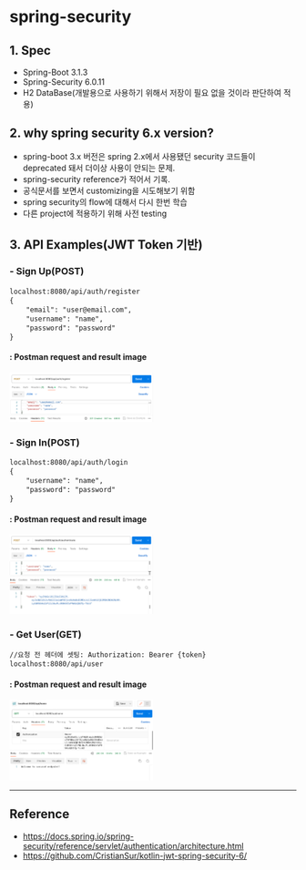 # spring-security

## 1. Spec
- Spring-Boot 3.1.3
- Spring-Security 6.0.11
- H2 DataBase(개발용으로 사용하기 위해서 저장이 필요 없을 것이라 판단하여 적용)


## 2. why spring security 6.x version?
- spring-boot 3.x 버전은 spring 2.x에서 사용됐던 security 코드들이 deprecated 돼서 더이상 사용이 안되는 문제.
- spring-security reference가 적어서 기록.
- 공식문서를 보면서 customizing을 시도해보기 위함
- spring security의 flow에 대해서 다시 한번 학습
- 다른 project에 적용하기 위해 사전 testing


## 3. API Examples(JWT Token 기반)

### - Sign Up(POST)
```HTTP
localhost:8080/api/auth/register
{
    "email": "user@email.com",
    "username": "name",
    "password": "password"
}
```
#### : Postman request and result image
<img src="./src/main/resources/static/images/sign-up.png" alt="return" style="width:50%; height:50%">


### - Sign In(POST)
```HTTP
localhost:8080/api/auth/login
{
    "username": "name",
    "password": "password"
}
```
#### : Postman request and result image
<img src="./src/main/resources/static/images/sign-in.png" alt="return" style="width:50%; height:50%">


### - Get User(GET)
```HTTP
//요청 전 헤더에 셋팅: Authorization: Bearer {token} 
localhost:8080/api/user
```
#### : Postman request and result image
<img src="./src/main/resources/static/images/token-request.png" alt="return" style="width:50%; height:50%">


---

## Reference

- https://docs.spring.io/spring-security/reference/servlet/authentication/architecture.html
- https://github.com/CristianSur/kotlin-jwt-spring-security-6/
